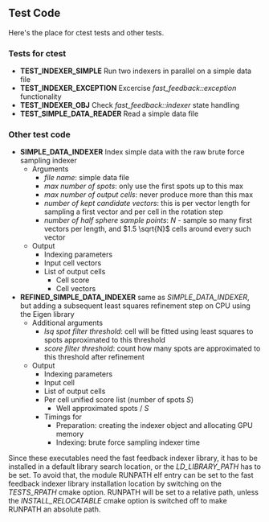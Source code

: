 ## Test Code

Here's the place for ctest tests and other tests.

### Tests for ctest

   * **TEST_INDEXER_SIMPLE** Run two indexers in parallel on a simple data file
   * **TEST_INDEXER_EXCEPTION** Excercise *fast_feedback::exception* functionality
   * **TEST_INDEXER_OBJ** Check *fast_feedback::indexer* state handling
   * **TEST_SIMPLE_DATA_READER** Read a simple data file

### Other test code

   * **SIMPLE_DATA_INDEXER** Index simple data with the raw brute force sampling indexer
      * Arguments
         * *file name*: simple data file
         * *max number of spots*: only use the first spots up to this max
         * *max number of output cells*: never produce more than this max
         * *number of kept candidate vectors*: this is per vector length for sampling a first vector and per cell in the rotation step
         * *number of half sphere sample points*: $N$ - sample so many first vectors per length, and $1.5 \sqrt{N}$ cells around every such vector
      * Output
         * Indexing parameters
         * Input cell vectors
         * List of output cells
            * Cell score
            * Cell vectors
   * **REFINED_SIMPLE_DATA_INDEXER** same as *SIMPLE_DATA_INDEXER*, but adding a subsequent least squares refinement step on CPU using the Eigen library
      * Additional arguments
         * *lsq spot filter threshold*: cell will be fitted using least squares to spots approximated to this threshold
         * *score filter threshold*: count how many spots are approximated to this threshold after refinement
      * Output
         * Indexing parameters
         * Input cell
         * List of output cells
         * Per cell unified score list (number of spots $S$)
            * Well approximated spots / $S$
         * Timings for
            * Preparation: creating the indexer object and allocating GPU memory
            * Indexing: brute force sampling indexer time

Since these executables need the fast feedback indexer library, it has to be installed in a default library search location, or the *LD_LIBRARY_PATH* has to be set. To avoid that, the module RUNPATH elf entry can be set to the fast feedback indexer library installation location by switching on the *TESTS_RPATH* cmake option. RUNPATH will be set to a relative path, unless the *INSTALL_RELOCATABLE* cmake option is switched off to make RUNPATH an absolute path.
